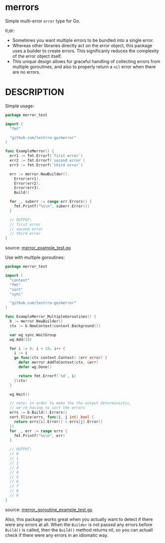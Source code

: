 merrors
=======

Simple multi-error `error` type for Go.

tl;dr:

* Sometimes you want multiple errors to be bundled into a single error.
* Whereas other libraries directly act on the error object, this package uses a builder to create errors. This significanly reduces the complexity of the error object itself.
* This unique design allows for graceful handling of collecting errors from multiple goroutines, and also to properly return a `nil` error when there are no errors.

# DESCRIPTION

Simple usage:

<!-- INCLUDE(merror_example_test.go) -->
```go
package merror_test

import (
  "fmt"

  "github.com/lestrra-go/merror"
)

func ExampleMerror() {
  err1 := fmt.Errorf(`first error`)
  err2 := fmt.Errorf(`second error`)
  err3 := fmt.Errorf(`third error`)

  err := merror.NewBuilder().
    Error(err1).
    Error(err2).
    Error(err3).
    Build()

  for _, suberr := range err.Errors() {
    fmt.Printf("%s\n", suberr.Error())
  }

  // OUTPUT:
  // first error
  // second error
  // third error
}
```
source: [merror_example_test.go](https://github.com/lestrrat-go/merror/blob/main/merror_example_test.go)
<!-- END INCLUDE -->

Use with multiple goroutines:

<!-- INCLUDE(merror_goroutine_example_test.go) -->
```go
package merror_test

import (
  "context"
  "fmt"
  "sort"
  "sync"

  "github.com/lestrra-go/merror"
)

func ExampleMerror_MultipleGoroutines() {
  b := merror.NewBuilder()
  ctx := b.NewContext(context.Background())

  var wg sync.WaitGroup
  wg.Add(10)

  for i := 0; i < 10; i++ {
    i := i
    go func(ctx context.Context) (err error) {
      defer merror.AddToContext(ctx, &err)
      defer wg.Done()

      return fmt.Errorf(`%d`, i)
    }(ctx)
  }

  wg.Wait()

  // note: in order to make the the output deterministic,
  // we're having to sort the errors
  errs := b.Build().Errors()
  sort.Slice(errs, func(i, j int) bool {
    return errs[i].Error() < errs[j].Error()
  })
  for _, err := range errs {
    fmt.Printf("%s\n", err)
  }

  // OUTPUT:
  // 0
  // 1
  // 2
  // 3
  // 4
  // 5
  // 6
  // 7
  // 8
  // 9
}
```
source: [merror_goroutine_example_test.go](https://github.com/lestrrat-go/merror/blob/main/merror_goroutine_example_test.go)
<!-- END INCLUDE -->

Also, this package works great when you actually want to detect if there were any errors at all. When the `Builder` is not passed any errors before `Build()` is called, then the `Build()` method returns nil, so you can actuall check if there were any errors in an idiomatic way.

<!-- INCLUDE(merror_noerror_example_test.go) -->
<!-- END INCLUDE -->

